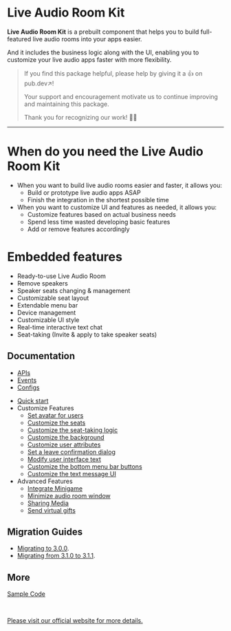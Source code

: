 
# Live Audio Room Kit

**Live Audio Room Kit** is a prebuilt component that helps you to build full-featured live audio rooms into your apps easier.

And it includes the business logic along with the UI, enabling you to customize your live audio apps faster with more flexibility. 

>
>
>If you find this package helpful, please help by giving it a 👍 on pub.dev↗️!
>
>Your support and encouragement motivate us to continue improving and maintaining this package.
>
>Thank you for recognizing our work! 👏👏

---

# When do you need the Live Audio Room Kit
- When you want to build live audio rooms easier and faster, it allows you:
  - Build or prototype live audio apps ASAP
  - Finish the integration in the shortest possible time
- When you want to customize UI and features as needed, it allows you:
  - Customize features based on actual business needs
  - Spend less time wasted developing basic features
  - Add or remove features accordingly

# Embedded features
- Ready-to-use Live Audio Room
- Remove speakers
- Speaker seats changing & management
- Customizable seat layout
- Extendable menu bar
- Device management
- Customizable UI style
- Real-time interactive text chat
- Seat-taking (Invite & apply to take speaker seats)

## Documentation

- [APIs](https://pub.dev/documentation/zego_uikit_prebuilt_live_audio_room/latest/topics/APIs-topic.html)
- [Events](https://pub.dev/documentation/zego_uikit_prebuilt_live_audio_room/latest/topics/Events-topic.html)
- [Configs](https://pub.dev/documentation/zego_uikit_prebuilt_live_audio_room/latest/topics/Configs-topic.html)

> 
> 

- [Quick start](https://docs.zegocloud.com/article/15079)
- Customize Features
  - [Set avatar for users](https://docs.zegocloud.com/article/16259)
  - [Customize the seats](https://docs.zegocloud.com/article/16255)
  - [Customize the seat-taking logic](https://docs.zegocloud.com/article/16270)
  - [Customize the background](https://docs.zegocloud.com/article/16265)
  - [Customize user attributes](https://docs.zegocloud.com/article/16273)
  - [Set a leave confirmation dialog](https://docs.zegocloud.com/article/16284)
  - [Modify user interface text](https://docs.zegocloud.com/article/16279)
  - [Customize the bottom menu bar buttons](https://docs.zegocloud.com/article/16288)
  - [Customize the text message UI](https://docs.zegocloud.com/article/16292)
- Advanced Features
  - [Integrate Minigame](https://docs.zegocloud.com/article/16744)
  - [Minimize audio room window](https://docs.zegocloud.com/article/16179)
  - [Sharing Media](https://docs.zegocloud.com/article/16407)
  - [Send virtual gifts](https://docs.zegocloud.com/article/16819)

## Migration Guides

- [Migrating to 3.0.0](https://pub.dev/documentation/zego_uikit_prebuilt_live_audio_room/latest/topics/Migration_v3.x-topic.html#30).
- [Migrating from 3.1.0 to 3.1.1](https://pub.dev/documentation/zego_uikit_prebuilt_live_audio_room/latest/topics/Migration_v3.x-topic.html#311).

## More

[Sample Code](https://github.com/ZEGOCLOUD/zego_uikit_prebuilt_live_audio_room_example_flutter)

<br />

[Please visit our official website for more details.](https://docs.zegocloud.com/article/15073)
